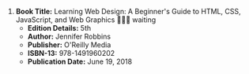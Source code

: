 1. **Book Title:** Learning Web Design: A Beginner's Guide to HTML, CSS, JavaScript, and Web Graphics 📒🔐🚫 waiting
   - **Edition Details:** 5th
   - **Author:** Jennifer Robbins
   - **Publisher:** O'Reilly Media
   - **ISBN-13:** 978-1491960202
   - **Publication Date:** June 19, 2018
